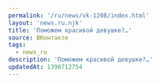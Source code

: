 ```yaml
---
permalink: '/ru/news/vk-1208/index.html'
layout: 'news.ru.njk'
title: 'Поможем красивой девушке?…'
source: ВКонтакте
tags:
  - news_ru
description: 'Поможем красивой девушке?…'
updatedAt: 1398712754
---
```

